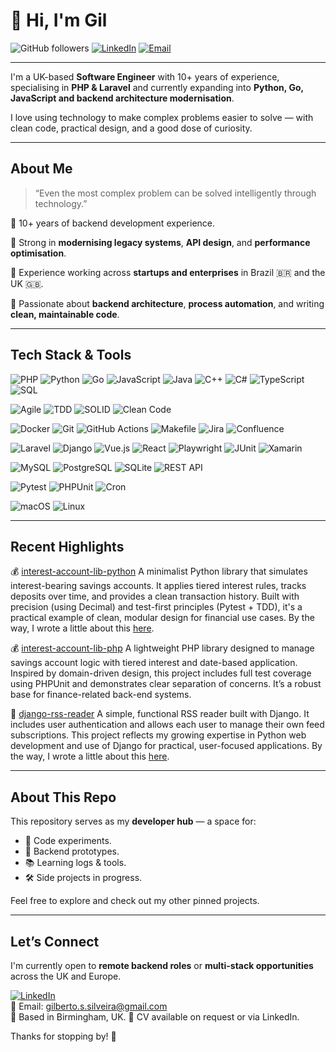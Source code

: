 # 👋 Hi, I'm Gil

![GitHub followers](https://img.shields.io/github/followers/gil-ss?label=Follow&style=social)
[![LinkedIn](https://img.shields.io/badge/LinkedIn-gilberto--s--silveira-blue?logo=linkedin&logoColor=white&style=flat-square)](https://www.linkedin.com/in/gilberto-s-silveira)
[![Email](https://img.shields.io/badge/Email-gilberto.s.silveira%40gmail.com-lightgrey?logo=gmail&style=flat-square)](mailto:gilberto.s.silveira@gmail.com)

---

I'm a UK-based **Software Engineer** with 10+ years of experience, specialising in **PHP & Laravel** and currently expanding into **Python, Go, JavaScript and backend architecture modernisation**.

I love using technology to make complex problems easier to solve — with clean code, practical design, and a good dose of curiosity.

---

## About Me

> “Even the most complex problem can be solved intelligently through technology.”

🔹 10+ years of backend development experience.

🔹 Strong in **modernising legacy systems**, **API design**, and **performance optimisation**.

🔹 Experience working across **startups and enterprises** in Brazil 🇧🇷 and the UK 🇬🇧.

🔹 Passionate about **backend architecture**, **process automation**, and writing **clean, maintainable code**.

---

## Tech Stack & Tools

![PHP](https://img.shields.io/badge/PHP-8892BF?logo=php&logoColor=white&style=flat-square)
![Python](https://img.shields.io/badge/Python-3776AB?logo=python&logoColor=white&style=flat-square)
![Go](https://img.shields.io/badge/Go-00ADD8?logo=go&logoColor=white&style=flat-square)
![JavaScript](https://img.shields.io/badge/JavaScript-F7DF1E?logo=javascript&logoColor=black&style=flat-square)
![Java](https://img.shields.io/badge/Java-007396?logo=java&logoColor=white&style=flat-square)
![C++](https://img.shields.io/badge/C++-00599C?logo=c%2B%2B&logoColor=white&style=flat-square)
![C#](https://img.shields.io/badge/C%23-239120?logo=c-sharp&logoColor=white&style=flat-square)
![TypeScript](https://img.shields.io/badge/TypeScript-3178C6?logo=typescript&logoColor=white&style=flat-square)
![SQL](https://img.shields.io/badge/SQL-003B57?logo=sqlite&logoColor=white&style=flat-square)

![Agile](https://img.shields.io/badge/Agile-0052CC?logo=agile&logoColor=white&style=flat-square)
![TDD](https://img.shields.io/badge/TDD-Test%20Driven%20Development-success?style=flat-square)
![SOLID](https://img.shields.io/badge/SOLID-Principles-blue?style=flat-square)
![Clean Code](https://img.shields.io/badge/Clean%20Code-Practitioner-brightgreen?style=flat-square)

![Docker](https://img.shields.io/badge/Docker-2496ED?logo=docker&logoColor=white&style=flat-square)
![Git](https://img.shields.io/badge/Git-F05032?logo=git&logoColor=white&style=flat-square)
![GitHub Actions](https://img.shields.io/badge/GitHub%20Actions-2088FF?logo=github-actions&logoColor=white&style=flat-square)
![Makefile](https://img.shields.io/badge/Makefile-3776AB?logo=gnu&logoColor=white&style=flat-square)
![Jira](https://img.shields.io/badge/Jira-0052CC?logo=jira&logoColor=white&style=flat-square)
![Confluence](https://img.shields.io/badge/Confluence-172B4D?logo=confluence&logoColor=white&style=flat-square)

![Laravel](https://img.shields.io/badge/Laravel-F55247?logo=laravel&logoColor=white&style=flat-square)
![Django](https://img.shields.io/badge/Django-092E20?logo=django&logoColor=white&style=flat-square)
![Vue.js](https://img.shields.io/badge/Vue.js-42b883?logo=vue.js&logoColor=white&style=flat-square)
![React](https://img.shields.io/badge/React-61DAFB?logo=react&logoColor=black&style=flat-square)
![Playwright](https://img.shields.io/badge/Playwright-2C2C2C?logo=playwright&logoColor=white&style=flat-square)
![JUnit](https://img.shields.io/badge/JUnit-25A162?logo=java&logoColor=white&style=flat-square)
![Xamarin](https://img.shields.io/badge/Xamarin-3498DB?logo=xamarin&logoColor=white&style=flat-square)

![MySQL](https://img.shields.io/badge/MySQL-4479A1?logo=mysql&logoColor=white&style=flat-square)
![PostgreSQL](https://img.shields.io/badge/PostgreSQL-336791?logo=postgresql&logoColor=white&style=flat-square)
![SQLite](https://img.shields.io/badge/SQLite-003B57?logo=sqlite&logoColor=white&style=flat-square)
![REST API](https://img.shields.io/badge/REST%20API-005571?logo=api&logoColor=white&style=flat-square)

![Pytest](https://img.shields.io/badge/Pytest-0A9EDC?logo=pytest&logoColor=white&style=flat-square)
![PHPUnit](https://img.shields.io/badge/PHPUnit-777BB4?logo=php&logoColor=white&style=flat-square)
![Cron](https://img.shields.io/badge/CRON-Scheduled-informational?style=flat-square)

![macOS](https://img.shields.io/badge/macOS-000000?logo=apple&logoColor=white&style=flat-square)
![Linux](https://img.shields.io/badge/Linux-FCC624?logo=linux&logoColor=black&style=flat-square)




---

## Recent Highlights

💰 [interest-account-lib-python](https://github.com/gil-ss/interest-account-lib-python)
A minimalist Python library that simulates interest-bearing savings accounts. It applies tiered interest rules, tracks deposits over time, and provides a clean transaction history. Built with precision (using Decimal) and test-first principles (Pytest + TDD), it's a practical example of clean, modular design for financial use cases. By the way, I wrote a little about this [here](https://www.linkedin.com/pulse/rewriting-domain-driven-library-from-php-python-gilberto-s-silveira-ncshf).

💰 [interest-account-lib-php](https://github.com/gil-ss/interest-account-lib-php)
A lightweight PHP library designed to manage savings account logic with tiered interest and date-based application. Inspired by domain-driven design, this project includes full test coverage using PHPUnit and demonstrates clear separation of concerns. It’s a robust base for finance-related back-end systems.

📰 [django-rss-reader](https://github.com/gil-ss/django-rss-reader)
A simple, functional RSS reader built with Django. It includes user authentication and allows each user to manage their own feed subscriptions. This project reflects my growing expertise in Python web development and use of Django for practical, user-focused applications. By the way, I wrote a little about this [here](https://www.linkedin.com/pulse/rewriting-laravel-project-django-practical-comparison-s-silveira-hii4f).

---

## About This Repo

This repository serves as my **developer hub** — a space for:
- 🧪 Code experiments.
- 🔬 Backend prototypes.
- 📚 Learning logs & tools.
- 🛠️ Side projects in progress.

Feel free to explore and check out my other pinned projects.

---

## Let’s Connect

I'm currently open to **remote backend roles** or **multi-stack opportunities** across the UK and Europe.

[![LinkedIn](https://img.shields.io/badge/LinkedIn-gilberto--s--silveira-blue?logo=linkedin&style=flat-square)](https://www.linkedin.com/in/gilberto-s-silveira)  
📧 Email: gilberto.s.silveira@gmail.com  
📍 Based in Birmingham, UK.
💼 CV available on request or via LinkedIn.

Thanks for stopping by! 🙂
